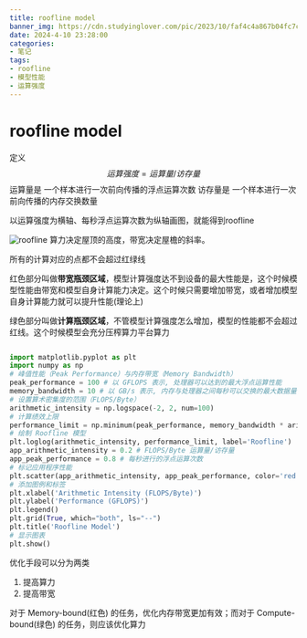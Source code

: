 ```yaml
---
title: roofline model
banner_img: https://cdn.studyinglover.com/pic/2023/10/faf4c4a867b04fc7cc77110926bf2d43.png
date: 2024-4-10 23:28:00
categories:
- 笔记
tags:
- roofline
- 模型性能
- 运算强度
---
```


# roofline model
定义 $$运算强度 = 运算量/访存量$$
运算量是 一个样本进行一次前向传播的浮点运算次数
访存量是 一个样本进行一次前向传播的内存交换数量

以运算强度为横轴、每秒浮点运算次数为纵轴画图，就能得到roofline

![roofline](https://cdn.jsdelivr.net/gh/Trouble404/Image/blog20210202150252.jpg)
算力决定屋顶的高度，带宽决定屋檐的斜率。

所有的计算对应的点都不会超过红绿线

红色部分叫做**带宽瓶颈区域**，模型计算强度达不到设备的最大性能是，这个时候模型性能由带宽和模型自身计算能力决定。这个时候只需要增加带宽，或者增加模型自身计算能力就可以提升性能(理论上)


绿色部分叫做**计算瓶颈区域**，不管模型计算强度怎么增加，模型的性能都不会超过红线。这个时候模型会充分压榨算力平台算力

```python

import matplotlib.pyplot as plt
import numpy as np
# 峰值性能（Peak Performance）与内存带宽（Memory Bandwidth）
peak_performance = 100 # 以 GFLOPS 表示, 处理器可以达到的最大浮点运算性能
memory_bandwidth = 10 # 以 GB/s 表示, 内存与处理器之间每秒可以交换的最大数据量
# 设置算术密集度的范围（FLOPS/Byte）
arithmetic_intensity = np.logspace(-2, 2, num=100)
# 计算绩效上限
performance_limit = np.minimum(peak_performance, memory_bandwidth * arithmetic_intensity)
# 绘制 Roofline 模型
plt.loglog(arithmetic_intensity, performance_limit, label='Roofline')
app_arithmetic_intensity = 0.2 # FLOPS/Byte 运算量/访存量
app_peak_performance = 0.8 # 每秒进行的浮点运算次数
# 标记应用程序性能
plt.scatter(app_arithmetic_intensity, app_peak_performance, color='red', label='App Performance')
# 添加图例和标签
plt.xlabel('Arithmetic Intensity (FLOPS/Byte)')
plt.ylabel('Performance (GFLOPS)')
plt.legend()
plt.grid(True, which="both", ls="--")
plt.title('Roofline Model')
# 显示图表
plt.show()

```

优化手段可以分为两类
1. 提高算力
2. 提高带宽

对于 Memory-bound(红色) 的任务，优化内存带宽更加有效；而对于 Compute-bound(绿色) 的任务，则应该优化算力